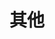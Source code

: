 ---
title: "其他"
menu:
  main:
      identifier: "others"
      name: "其他"
      weight: 999
      params:
          icon: other
---